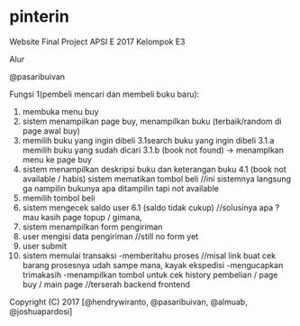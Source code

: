# pinterin
Website Final Project APSI E 2017 Kelompok E3

Alur

@pasaribuivan

Fungsi 1(pembeli mencari dan membeli buku baru):
1. membuka menu buy
2. sistem menampilkan page buy, menampilkan buku (terbaik/random di page awal buy)
3. memilih buku yang ingin dibeli
    3.1search buku yang ingin dibeli
        3.1.a memilih buku yang sudah dicari
        3.1.b (book not found) -> menamplkan menu ke page buy
4. sistem menampilkan deskripsi buku dan keterangan buku
    4.1 (book not available / habis) sistem mematikan tombol beli           //ini sistemnya langsung ga nampilin bukunya apa ditampilin tapi not available
5. memilih tombol beli
6. sistem mengecek saldo user
    6.1 (saldo tidak cukup)                                                 //solusinya apa ? mau kasih page topup / gimana,
7. sistem menampilkan form pengiriman
8. user mengisi data pengiriman                                             //still no form yet
9. user submit
10. sistem memulai transaksi
    -memberitahu proses                                                     //misal link buat cek barang prosesnya udah sampe mana, kayak ekspedisi
    -mengucapkan trimakasih
    -menampilkan tombol untuk cek history pembelian / page buy / main page  //terserah backend frontend


Copyright (C) 2017 [@hendrywiranto, @pasaribuivan, @almuab, @joshuapardosi]
